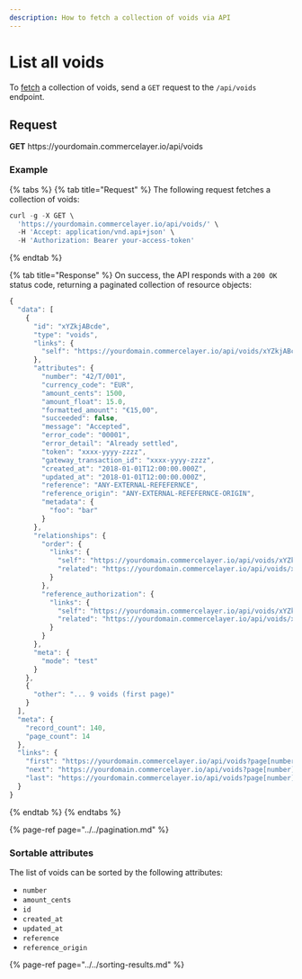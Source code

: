 ```yaml
---
description: How to fetch a collection of voids via API
---
```


# List all voids

To <a href="https://docs.commercelayer.io/developers/fetching-resources" target="_blank">fetch</a> a collection of voids, send a `GET` request to the `/api/voids` endpoint.

## Request

**GET** https://<i></i>yourdomain.commercelayer.io/api/voids

### **Example**

{% tabs %}
{% tab title="Request" %}
The following request fetches a collection of voids:

```javascript
curl -g -X GET \
  'https://yourdomain.commercelayer.io/api/voids/' \
  -H 'Accept: application/vnd.api+json' \
  -H 'Authorization: Bearer your-access-token'
```
{% endtab %}

{% tab title="Response" %}
On success, the API responds with a `200 OK` status code, returning a paginated collection of resource objects:

```javascript
{
  "data": [
    {
      "id": "xYZkjABcde",
      "type": "voids",
      "links": {
        "self": "https://yourdomain.commercelayer.io/api/voids/xYZkjABcde"
      },
      "attributes": {
        "number": "42/T/001",
        "currency_code": "EUR",
        "amount_cents": 1500,
        "amount_float": 15.0,
        "formatted_amount": "€15,00",
        "succeeded": false,
        "message": "Accepted",
        "error_code": "00001",
        "error_detail": "Already settled",
        "token": "xxxx-yyyy-zzzz",
        "gateway_transaction_id": "xxxx-yyyy-zzzz",
        "created_at": "2018-01-01T12:00:00.000Z",
        "updated_at": "2018-01-01T12:00:00.000Z",
        "reference": "ANY-EXTERNAL-REFEFERNCE",
        "reference_origin": "ANY-EXTERNAL-REFEFERNCE-ORIGIN",
        "metadata": {
          "foo": "bar"
        }
      },
      "relationships": {
        "order": {
          "links": {
            "self": "https://yourdomain.commercelayer.io/api/voids/xYZkjABcde/relationships/order",
            "related": "https://yourdomain.commercelayer.io/api/voids/xYZkjABcde/order"
          }
        },
        "reference_authorization": {
          "links": {
            "self": "https://yourdomain.commercelayer.io/api/voids/xYZkjABcde/relationships/reference_authorization",
            "related": "https://yourdomain.commercelayer.io/api/voids/xYZkjABcde/reference_authorization"
          }
        }
      },
      "meta": {
        "mode": "test"
      }
    },
    {
      "other": "... 9 voids (first page)"
    }
  ],
  "meta": {
    "record_count": 140,
    "page_count": 14
  },
  "links": {
    "first": "https://yourdomain.commercelayer.io/api/voids?page[number]=1&page[size]=10",
    "next": "https://yourdomain.commercelayer.io/api/voids?page[number]=2&page[size]=10",
    "last": "https://yourdomain.commercelayer.io/api/voids?page[number]=14&page[size]=10"
  }
}
```
{% endtab %}
{% endtabs %}

{% page-ref page="../../pagination.md" %}

### Sortable attributes

The list of voids can be sorted by the following attributes:

* `number`
* `amount_cents`
* `id`
* `created_at`
* `updated_at`
* `reference`
* `reference_origin`

{% page-ref page="../../sorting-results.md" %}

